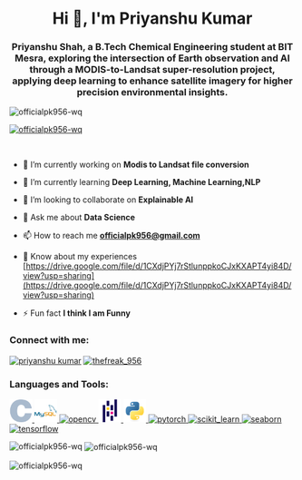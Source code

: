 <h1 align="center">Hi 👋, I'm Priyanshu Kumar</h1>
<h3 align="center">Priyanshu Shah, a B.Tech Chemical Engineering student at BIT Mesra, exploring the intersection of Earth observation and AI through a MODIS-to-Landsat super-resolution project, applying deep learning to enhance satellite imagery for higher precision environmental insights.</h3>

<p align="left"> <img src="https://komarev.com/ghpvc/?username=officialpk956-wq&label=Profile%20views&color=0e75b6&style=flat" alt="officialpk956-wq" /> </p>

<p align="left"> <a href="https://github.com/ryo-ma/github-profile-trophy"><img src="https://github-profile-trophy.vercel.app/?username=officialpk956-wq" alt="officialpk956-wq" /></a> </p>

<p align="left"> <a href="https://twitter.com/" target="blank"><img src="https://img.shields.io/twitter/follow/?logo=twitter&style=for-the-badge" alt="" /></a> </p>

- 🔭 I’m currently working on **Modis to Landsat file conversion**

- 🌱 I’m currently learning **Deep Learning, Machine Learning,NLP**

- 👯 I’m looking to collaborate on **Explainable AI**

- 💬 Ask me about **Data Science**

- 📫 How to reach me **officialpk956@gmail.com**

- 📄 Know about my experiences [https://drive.google.com/file/d/1CXdjPYj7rStlunppkoCJxKXAPT4yi84D/view?usp=sharing](https://drive.google.com/file/d/1CXdjPYj7rStlunppkoCJxKXAPT4yi84D/view?usp=sharing)

- ⚡ Fun fact **I think I am Funny**

<h3 align="left">Connect with me:</h3>
<p align="left">
<a href="https://linkedin.com/in/priyanshu kumar" target="blank"><img align="center" src="https://raw.githubusercontent.com/rahuldkjain/github-profile-readme-generator/master/src/images/icons/Social/linked-in-alt.svg" alt="priyanshu kumar" height="30" width="40" /></a>
<a href="https://instagram.com/thefreak_956" target="blank"><img align="center" src="https://raw.githubusercontent.com/rahuldkjain/github-profile-readme-generator/master/src/images/icons/Social/instagram.svg" alt="thefreak_956" height="30" width="40" /></a>
</p>

<h3 align="left">Languages and Tools:</h3>
<p align="left"> <a href="https://www.cprogramming.com/" target="_blank" rel="noreferrer"> <img src="https://raw.githubusercontent.com/devicons/devicon/master/icons/c/c-original.svg" alt="c" width="40" height="40"/> </a> <a href="https://www.mysql.com/" target="_blank" rel="noreferrer"> <img src="https://raw.githubusercontent.com/devicons/devicon/master/icons/mysql/mysql-original-wordmark.svg" alt="mysql" width="40" height="40"/> </a> <a href="https://opencv.org/" target="_blank" rel="noreferrer"> <img src="https://www.vectorlogo.zone/logos/opencv/opencv-icon.svg" alt="opencv" width="40" height="40"/> </a> <a href="https://pandas.pydata.org/" target="_blank" rel="noreferrer"> <img src="https://raw.githubusercontent.com/devicons/devicon/2ae2a900d2f041da66e950e4d48052658d850630/icons/pandas/pandas-original.svg" alt="pandas" width="40" height="40"/> </a> <a href="https://www.python.org" target="_blank" rel="noreferrer"> <img src="https://raw.githubusercontent.com/devicons/devicon/master/icons/python/python-original.svg" alt="python" width="40" height="40"/> </a> <a href="https://pytorch.org/" target="_blank" rel="noreferrer"> <img src="https://www.vectorlogo.zone/logos/pytorch/pytorch-icon.svg" alt="pytorch" width="40" height="40"/> </a> <a href="https://scikit-learn.org/" target="_blank" rel="noreferrer"> <img src="https://upload.wikimedia.org/wikipedia/commons/0/05/Scikit_learn_logo_small.svg" alt="scikit_learn" width="40" height="40"/> </a> <a href="https://seaborn.pydata.org/" target="_blank" rel="noreferrer"> <img src="https://seaborn.pydata.org/_images/logo-mark-lightbg.svg" alt="seaborn" width="40" height="40"/> </a> <a href="https://www.tensorflow.org" target="_blank" rel="noreferrer"> <img src="https://www.vectorlogo.zone/logos/tensorflow/tensorflow-icon.svg" alt="tensorflow" width="40" height="40"/> </a> </p>

<p><img align="left" src="https://github-readme-stats.vercel.app/api/top-langs?username=officialpk956-wq&show_icons=true&locale=en&layout=compact" alt="officialpk956-wq" /></p>

<p>&nbsp;<img align="center" src="https://github-readme-stats.vercel.app/api?username=officialpk956-wq&show_icons=true&locale=en" alt="officialpk956-wq" /></p>

<p><img align="center" src="https://github-readme-streak-stats.herokuapp.com/?user=officialpk956-wq&" alt="officialpk956-wq" /></p>
